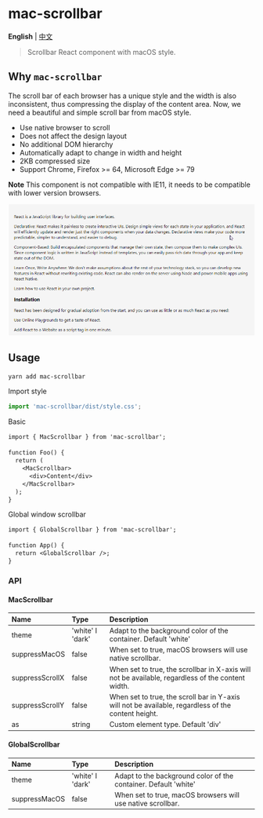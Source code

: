 # mac-scrollbar

**English** | [中文](./packages/mac-scrollbar/README.zh-CN.md)

> Scrollbar React component with macOS style.

## Why `mac-scrollbar`

The scroll bar of each browser has a unique style and the width is also inconsistent, thus compressing the display of the content area. Now, we need a beautiful and simple scroll bar from macOS style.

- Use native browser to scroll
- Does not affect the design layout
- No additional DOM hierarchy
- Automatically adapt to change in width and height
- 2KB compressed size
- Support Chrome, Firefox >= 64, Microsoft Edge >= 79

**Note** This component is not compatible with IE11, it needs to be compatible with lower version browsers.

![demo](./packages/mac-scrollbar/demo.gif)

## Usage

```shell
yarn add mac-scrollbar
```

Import style

```jsx
import 'mac-scrollbar/dist/style.css';
```

Basic

```tsx
import { MacScrollbar } from 'mac-scrollbar';

function Foo() {
  return (
    <MacScrollbar>
      <div>Content</div>
    </MacScrollbar>
  );
}
```

Global window scrollbar

```tsx
import { GlobalScrollbar } from 'mac-scrollbar';

function App() {
  return <GlobalScrollbar />;
}
```

### API

#### MacScrollbar

| Name | Type | Description |
| :-- | :-- | :-- |
| theme | 'white' I 'dark' | Adapt to the background color of the container. Default 'white' |
| suppressMacOS | false | When set to true, macOS browsers will use native scrollbar. |
| suppressScrollX | false | When set to true, the scrollbar in X-axis will not be available, regardless of the content width. |
| suppressScrollY | false | When set to true, the scroll bar in Y-axis will not be available, regardless of the content height. |
| as | string | Custom element type. Default 'div' |

#### GlobalScrollbar

| Name | Type | Description |
| :-- | :-- | :-- |
| theme | 'white' I 'dark' | Adapt to the background color of the container. Default 'white' |
| suppressMacOS | false | When set to true, macOS browsers will use native scrollbar. |
